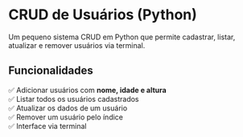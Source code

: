 # CRUD de Usuários (Python)  
Um pequeno sistema CRUD em Python que permite cadastrar, listar, atualizar e remover usuários via terminal.  

## Funcionalidades
✅ Adicionar usuários com **nome, idade e altura**  
✅ Listar todos os usuários cadastrados  
✅ Atualizar os dados de um usuário  
✅ Remover um usuário pelo índice  
✅ Interface via terminal  

